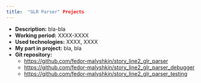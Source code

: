 ```yaml
---
title:  "GLR Parser" Projects
---
```

* **Description:** bla-bla
* **Working period:** XXXX-XXXX
* **Used technologies:** XXXX, XXXX
* **My part in project:** bla, bla
* **Git repository:**  
	* https://github.com/fedor-malyshkin/story_line2_glr_parser
	* https://github.com/fedor-malyshkin/story_line2_glr_parser_debugger
	* https://github.com/fedor-malyshkin/story_line2_glr_parser_testing
